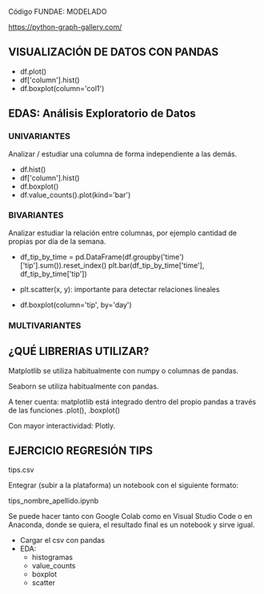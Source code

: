 Código FUNDAE: MODELADO


https://python-graph-gallery.com/


## VISUALIZACIÓN DE DATOS CON PANDAS

* df.plot()
* df['column'].hist()
* df.boxplot(column='col1')


## EDAS: Análisis Exploratorio de Datos

### UNIVARIANTES

Analizar / estudiar una columna de forma independiente a las demás.

* df.hist()
* df['column'].hist()
* df.boxplot()
* df.value_counts().plot(kind='bar')


### BIVARIANTES

Analizar estudiar la relación entre columnas, por ejemplo cantidad de propias por día de la semana.

* df_tip_by_time = pd.DataFrame(df.groupby('time')['tip'].sum()).reset_index()
plt.bar(df_tip_by_time['time'], df_tip_by_time['tip'])

* plt.scatter(x, y): importante para detectar relaciones lineales

* df.boxplot(column='tip', by='day')

### MULTIVARIANTES




## ¿QUÉ LIBRERIAS UTILIZAR?

Matplotlib se utiliza habitualmente con numpy o columnas de pandas.

Seaborn se utiliza habitualmente con pandas.

A tener cuenta: matplotlib está integrado dentro del propio pandas a través de las funciones .plot(), .boxplot()

Con mayor interactividad: Plotly.



## EJERCICIO REGRESIÓN TIPS

tips.csv

Entegrar (subir a la plataforma) un notebook con el siguiente formato:

tips_nombre_apellido.ipynb

Se puede hacer tanto con Google Colab como en Visual Studio Code o en Anaconda, donde se quiera, el resultado final es un notebook y sirve igual.

* Cargar el csv con pandas
* EDA:
    * histogramas
    * value_counts
    * boxplot
    * scatter
    